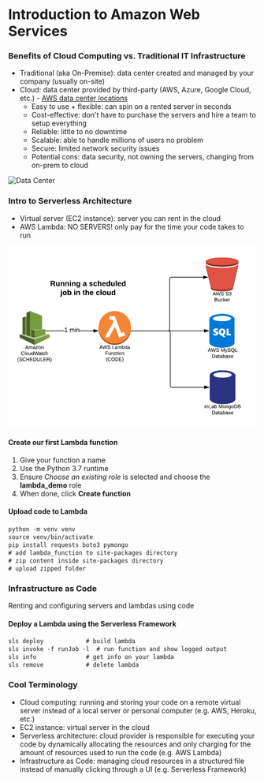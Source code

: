 # Introduction to Amazon Web Services

### Benefits of Cloud Computing vs. Traditional IT Infrastructure
- Traditional (aka On-Premise): data center created and managed by your company (usually on-site)
- Cloud: data center provided by third-party (AWS, Azure, Google Cloud, etc.) - [AWS data center locations](https://aws.amazon.com/about-aws/global-infrastructure/)
    - Easy to use + flexible: can spin on a rented server in seconds
    - Cost-effective: don't have to purchase the servers and hire a team to setup everything
    - Reliable: little to no downtime
    - Scalable: able to handle millions of users no problem
    - Secure: limited network security issues
    - Potential cons: data security, not owning the servers, changing from on-prem to cloud


![Data Center](images/data_center.png)


### Intro to Serverless Architecture
- Virtual server (EC2 instance): server you can rent in the cloud
- AWS Lambda: NO SERVERS! only pay for the time your code takes to run


![Serverless Architecture](images/aws_demo.png)


#### Create our first Lambda function
1. Give your function a name
1. Use the Python 3.7 runtime
1. Ensure <i>Choose an existing role</i> is selected and choose the <b>lambda_demo</b> role
1. When done, click <b>Create function</b>


#### Upload code to Lambda
```
python -m venv venv
source venv/bin/activate
pip install requests boto3 pymongo
# add lambda_function to site-packages directory
# zip content inside site-packages directory
# upload zipped folder
```


### Infrastructure as Code
Renting and configuring servers and lambdas using code


#### Deploy a Lambda using the Serverless Framework
```
sls deploy            # build lambda
sls invoke -f runJob -l  # run function and show logged output
sls info              # get info on your lambda
sls remove            # delete lambda
```

### Cool Terminology
- Cloud computing: running and storing your code on a remote virtual server instead of a local server or personal computer (e.g. AWS, Heroku, etc.)
- EC2 instance: virtual server in the cloud
- Serverless architecture: cloud provider is responsible for executing your code by dynamically allocating the resources and only charging for the amount of resources used to run the code (e.g. AWS Lambda)
- Infrastructure as Code: managing cloud resources in a structured file instead of manually clicking through a UI (e.g. Serverless Framework)

